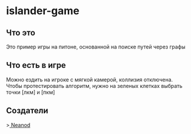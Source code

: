 # islander-game
<h2>Что это</h2>
Это пример игры на питоне, основанной на поиске путей через графы 
<h2>Что есть в игре</h2>
Можно ездить на игроке с мягкой камерой, коллизия отключена.<br>
Чтобы протестировать алгоритм, нужно на зеленых клетках выбрать точки [лкм] и [пкм]<br>
<h2>Создатели</h2>
><a href = "https://github.com/azaz-azaz"> Neanod </a><br>